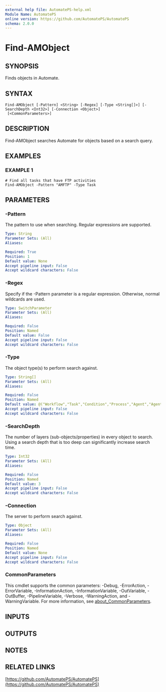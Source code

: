 ```yaml
---
external help file: AutomatePS-help.xml
Module Name: AutomatePS
online version: https://github.com/AutomatePS/AutomatePS
schema: 2.0.0
---
```


# Find-AMObject

## SYNOPSIS
Finds objects in Automate.

## SYNTAX

```
Find-AMObject [-Pattern] <String> [-Regex] [-Type <String[]>] [-SearchDepth <Int32>] [-Connection <Object>]
 [<CommonParameters>]
```

## DESCRIPTION
Find-AMObject searches Automate for objects based on a search query.

## EXAMPLES

### EXAMPLE 1
```
# Find all tasks that have FTP activities
Find-AMObject -Pattern "AMFTP" -Type Task
```

## PARAMETERS

### -Pattern
The pattern to use when searching. 
Regular expressions are supported.

```yaml
Type: String
Parameter Sets: (All)
Aliases:

Required: True
Position: 1
Default value: None
Accept pipeline input: False
Accept wildcard characters: False
```

### -Regex
Specify if the -Pattern parameter is a regular expression. 
Otherwise, normal wildcards are used.

```yaml
Type: SwitchParameter
Parameter Sets: (All)
Aliases:

Required: False
Position: Named
Default value: False
Accept pipeline input: False
Accept wildcard characters: False
```

### -Type
The object type(s) to perform search against.

```yaml
Type: String[]
Parameter Sets: (All)
Aliases:

Required: False
Position: Named
Default value: @("Workflow","Task","Condition","Process","Agent","AgentGroup","User","UserGroup")
Accept pipeline input: False
Accept wildcard characters: False
```

### -SearchDepth
The number of layers (sub-objects/properties) in every object to search. 
Using a search depth that is too deep can significantly increase search time.

```yaml
Type: Int32
Parameter Sets: (All)
Aliases:

Required: False
Position: Named
Default value: 3
Accept pipeline input: False
Accept wildcard characters: False
```

### -Connection
The server to perform search against.

```yaml
Type: Object
Parameter Sets: (All)
Aliases:

Required: False
Position: Named
Default value: None
Accept pipeline input: False
Accept wildcard characters: False
```

### CommonParameters
This cmdlet supports the common parameters: -Debug, -ErrorAction, -ErrorVariable, -InformationAction, -InformationVariable, -OutVariable, -OutBuffer, -PipelineVariable, -Verbose, -WarningAction, and -WarningVariable. For more information, see [about_CommonParameters](http://go.microsoft.com/fwlink/?LinkID=113216).

## INPUTS

## OUTPUTS

## NOTES

## RELATED LINKS

[https://github.com/AutomatePS/AutomatePS](https://github.com/AutomatePS/AutomatePS)

